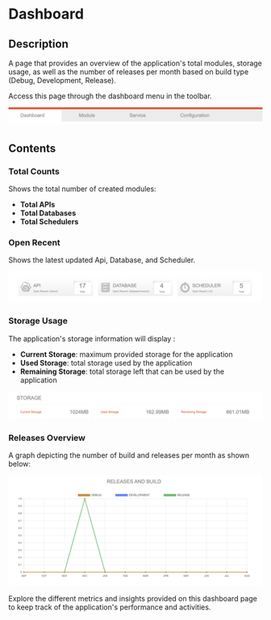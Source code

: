 # Dashboard

## Description

A page that provides an overview of the application's total modules, storage usage, as well as the number of releases per month based on build type (Debug, Development, Release).

Access this page through the dashboard menu in the toolbar.

![Dashboard Menu](dashboard-menu.png?raw=true)

## Contents
### Total Counts

Shows the total number of created modules:

- **Total APIs**
- **Total Databases**
- **Total Schedulers**

### Open Recent

Shows the latest updated Api, Database, and Scheduler.

![Total Count Image](dashboard-total-count.png)

### Storage Usage

The application's storage information will display :

- **Current Storage**: maximum provided storage for the application
- **Used Storage**: total storage used by the application
- **Remaining Storage**: total storage left that can be used by the application

![Storage Information](dashboard-storage.png?raw=true)

### Releases Overview

A graph depicting the number of build and releases per month as shown below:

![Releases Graph](dashboard-releases-and-build.png?raw=true)

Explore the different metrics and insights provided on this dashboard page to keep track of the application's performance and activities.
